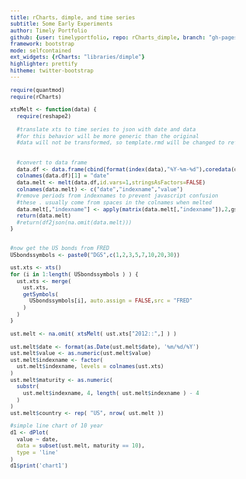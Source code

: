 ```yaml
---
title: rCharts, dimple, and time series
subtitle: Some Early Experiments
author: Timely Portfolio
github: {user: timelyportfolio, repo: rCharts_dimple, branch: "gh-pages"}
framework: bootstrap
mode: selfcontained
ext_widgets: {rCharts: "libraries/dimple"}
highlighter: prettify
hitheme: twitter-bootstrap
---
```




```r
require(quantmod)
require(rCharts)

xtsMelt <- function(data) {
  require(reshape2)
  
  #translate xts to time series to json with date and data
  #for this behavior will be more generic than the original
  #data will not be transformed, so template.rmd will be changed to reflect
  
  
  #convert to data frame
  data.df <- data.frame(cbind(format(index(data),"%Y-%m-%d"),coredata(data)))
  colnames(data.df)[1] = "date"
  data.melt <- melt(data.df,id.vars=1,stringsAsFactors=FALSE)
  colnames(data.melt) <- c("date","indexname","value")
  #remove periods from indexnames to prevent javascript confusion
  #these . usually come from spaces in the colnames when melted
  data.melt[,"indexname"] <- apply(matrix(data.melt[,"indexname"]),2,gsub,pattern="[.]",replacement="")
  return(data.melt)
  #return(df2json(na.omit(data.melt)))
}


#now get the US bonds from FRED
USbondssymbols <- paste0("DGS",c(1,2,3,5,7,10,20,30))

ust.xts <- xts()
for (i in 1:length( USbondssymbols ) ) {
  ust.xts <- merge( 
    ust.xts,
    getSymbols( 
      USbondssymbols[i], auto.assign = FALSE,src = "FRED"
    )
  )
}

ust.melt <- na.omit( xtsMelt( ust.xts["2012::",] ) )

ust.melt$date <- format(as.Date(ust.melt$date), '%m/%d/%Y')
ust.melt$value <- as.numeric(ust.melt$value)
ust.melt$indexname <- factor(
  ust.melt$indexname, levels = colnames(ust.xts)
)
ust.melt$maturity <- as.numeric(
  substr(
    ust.melt$indexname, 4, length( ust.melt$indexname ) - 4
  )
)
ust.melt$country <- rep( "US", nrow( ust.melt ))

#simple line chart of 10 year
d1 <- dPlot(
  value ~ date,
  data = subset(ust.melt, maturity == 10),
  type = 'line'
)
d1$print('chart1')
```


<div id='chart1' class='rChart dimple'></div>
<script type="text/javascript">
  var opts = {
 "dom": "chart1",
"width":    800,
"height":    400,
"x": "date",
"y": "value",
"type": "line",
"id": "chart1" 
},
    data = [
 {
 "date": "01/02/2012",
"indexname": "DGS10",
"value":   1.97,
"maturity":     10,
"country": "US" 
},
{
 "date": "01/03/2012",
"indexname": "DGS10",
"value":      2,
"maturity":     10,
"country": "US" 
},
{
 "date": "01/04/2012",
"indexname": "DGS10",
"value":   2.02,
"maturity":     10,
"country": "US" 
},
{
 "date": "01/05/2012",
"indexname": "DGS10",
"value":   1.98,
"maturity":     10,
"country": "US" 
},
{
 "date": "01/08/2012",
"indexname": "DGS10",
"value":   1.98,
"maturity":     10,
"country": "US" 
},
{
 "date": "01/09/2012",
"indexname": "DGS10",
"value":      2,
"maturity":     10,
"country": "US" 
},
{
 "date": "01/10/2012",
"indexname": "DGS10",
"value":   1.93,
"maturity":     10,
"country": "US" 
},
{
 "date": "01/11/2012",
"indexname": "DGS10",
"value":   1.94,
"maturity":     10,
"country": "US" 
},
{
 "date": "01/12/2012",
"indexname": "DGS10",
"value":   1.89,
"maturity":     10,
"country": "US" 
},
{
 "date": "01/16/2012",
"indexname": "DGS10",
"value":   1.87,
"maturity":     10,
"country": "US" 
},
{
 "date": "01/17/2012",
"indexname": "DGS10",
"value":   1.92,
"maturity":     10,
"country": "US" 
},
{
 "date": "01/18/2012",
"indexname": "DGS10",
"value":   2.01,
"maturity":     10,
"country": "US" 
},
{
 "date": "01/19/2012",
"indexname": "DGS10",
"value":   2.05,
"maturity":     10,
"country": "US" 
},
{
 "date": "01/22/2012",
"indexname": "DGS10",
"value":   2.09,
"maturity":     10,
"country": "US" 
},
{
 "date": "01/23/2012",
"indexname": "DGS10",
"value":   2.08,
"maturity":     10,
"country": "US" 
},
{
 "date": "01/24/2012",
"indexname": "DGS10",
"value":   2.01,
"maturity":     10,
"country": "US" 
},
{
 "date": "01/25/2012",
"indexname": "DGS10",
"value":   1.96,
"maturity":     10,
"country": "US" 
},
{
 "date": "01/26/2012",
"indexname": "DGS10",
"value":   1.93,
"maturity":     10,
"country": "US" 
},
{
 "date": "01/29/2012",
"indexname": "DGS10",
"value":   1.87,
"maturity":     10,
"country": "US" 
},
{
 "date": "01/30/2012",
"indexname": "DGS10",
"value":   1.83,
"maturity":     10,
"country": "US" 
},
{
 "date": "01/31/2012",
"indexname": "DGS10",
"value":   1.87,
"maturity":     10,
"country": "US" 
},
{
 "date": "02/01/2012",
"indexname": "DGS10",
"value":   1.86,
"maturity":     10,
"country": "US" 
},
{
 "date": "02/02/2012",
"indexname": "DGS10",
"value":   1.97,
"maturity":     10,
"country": "US" 
},
{
 "date": "02/05/2012",
"indexname": "DGS10",
"value":   1.93,
"maturity":     10,
"country": "US" 
},
{
 "date": "02/06/2012",
"indexname": "DGS10",
"value":      2,
"maturity":     10,
"country": "US" 
},
{
 "date": "02/07/2012",
"indexname": "DGS10",
"value":   2.01,
"maturity":     10,
"country": "US" 
},
{
 "date": "02/08/2012",
"indexname": "DGS10",
"value":   2.04,
"maturity":     10,
"country": "US" 
},
{
 "date": "02/09/2012",
"indexname": "DGS10",
"value":   1.96,
"maturity":     10,
"country": "US" 
},
{
 "date": "02/12/2012",
"indexname": "DGS10",
"value":   1.99,
"maturity":     10,
"country": "US" 
},
{
 "date": "02/13/2012",
"indexname": "DGS10",
"value":   1.92,
"maturity":     10,
"country": "US" 
},
{
 "date": "02/14/2012",
"indexname": "DGS10",
"value":   1.93,
"maturity":     10,
"country": "US" 
},
{
 "date": "02/15/2012",
"indexname": "DGS10",
"value":   1.99,
"maturity":     10,
"country": "US" 
},
{
 "date": "02/16/2012",
"indexname": "DGS10",
"value":   2.01,
"maturity":     10,
"country": "US" 
},
{
 "date": "02/20/2012",
"indexname": "DGS10",
"value":   2.05,
"maturity":     10,
"country": "US" 
},
{
 "date": "02/21/2012",
"indexname": "DGS10",
"value":   2.01,
"maturity":     10,
"country": "US" 
},
{
 "date": "02/22/2012",
"indexname": "DGS10",
"value":   1.99,
"maturity":     10,
"country": "US" 
},
{
 "date": "02/23/2012",
"indexname": "DGS10",
"value":   1.98,
"maturity":     10,
"country": "US" 
},
{
 "date": "02/26/2012",
"indexname": "DGS10",
"value":   1.92,
"maturity":     10,
"country": "US" 
},
{
 "date": "02/27/2012",
"indexname": "DGS10",
"value":   1.94,
"maturity":     10,
"country": "US" 
},
{
 "date": "02/28/2012",
"indexname": "DGS10",
"value":   1.98,
"maturity":     10,
"country": "US" 
},
{
 "date": "02/29/2012",
"indexname": "DGS10",
"value":   2.03,
"maturity":     10,
"country": "US" 
},
{
 "date": "03/01/2012",
"indexname": "DGS10",
"value":   1.99,
"maturity":     10,
"country": "US" 
},
{
 "date": "03/04/2012",
"indexname": "DGS10",
"value":      2,
"maturity":     10,
"country": "US" 
},
{
 "date": "03/05/2012",
"indexname": "DGS10",
"value":   1.96,
"maturity":     10,
"country": "US" 
},
{
 "date": "03/06/2012",
"indexname": "DGS10",
"value":   1.98,
"maturity":     10,
"country": "US" 
},
{
 "date": "03/07/2012",
"indexname": "DGS10",
"value":   2.03,
"maturity":     10,
"country": "US" 
},
{
 "date": "03/08/2012",
"indexname": "DGS10",
"value":   2.04,
"maturity":     10,
"country": "US" 
},
{
 "date": "03/11/2012",
"indexname": "DGS10",
"value":   2.04,
"maturity":     10,
"country": "US" 
},
{
 "date": "03/12/2012",
"indexname": "DGS10",
"value":   2.14,
"maturity":     10,
"country": "US" 
},
{
 "date": "03/13/2012",
"indexname": "DGS10",
"value":   2.29,
"maturity":     10,
"country": "US" 
},
{
 "date": "03/14/2012",
"indexname": "DGS10",
"value":   2.29,
"maturity":     10,
"country": "US" 
},
{
 "date": "03/15/2012",
"indexname": "DGS10",
"value":   2.31,
"maturity":     10,
"country": "US" 
},
{
 "date": "03/18/2012",
"indexname": "DGS10",
"value":   2.39,
"maturity":     10,
"country": "US" 
},
{
 "date": "03/19/2012",
"indexname": "DGS10",
"value":   2.38,
"maturity":     10,
"country": "US" 
},
{
 "date": "03/20/2012",
"indexname": "DGS10",
"value":   2.31,
"maturity":     10,
"country": "US" 
},
{
 "date": "03/21/2012",
"indexname": "DGS10",
"value":   2.29,
"maturity":     10,
"country": "US" 
},
{
 "date": "03/22/2012",
"indexname": "DGS10",
"value":   2.25,
"maturity":     10,
"country": "US" 
},
{
 "date": "03/25/2012",
"indexname": "DGS10",
"value":   2.26,
"maturity":     10,
"country": "US" 
},
{
 "date": "03/26/2012",
"indexname": "DGS10",
"value":    2.2,
"maturity":     10,
"country": "US" 
},
{
 "date": "03/27/2012",
"indexname": "DGS10",
"value":   2.21,
"maturity":     10,
"country": "US" 
},
{
 "date": "03/28/2012",
"indexname": "DGS10",
"value":   2.18,
"maturity":     10,
"country": "US" 
},
{
 "date": "03/29/2012",
"indexname": "DGS10",
"value":   2.23,
"maturity":     10,
"country": "US" 
},
{
 "date": "04/01/2012",
"indexname": "DGS10",
"value":   2.22,
"maturity":     10,
"country": "US" 
},
{
 "date": "04/02/2012",
"indexname": "DGS10",
"value":    2.3,
"maturity":     10,
"country": "US" 
},
{
 "date": "04/03/2012",
"indexname": "DGS10",
"value":   2.25,
"maturity":     10,
"country": "US" 
},
{
 "date": "04/04/2012",
"indexname": "DGS10",
"value":   2.19,
"maturity":     10,
"country": "US" 
},
{
 "date": "04/05/2012",
"indexname": "DGS10",
"value":   2.07,
"maturity":     10,
"country": "US" 
},
{
 "date": "04/08/2012",
"indexname": "DGS10",
"value":   2.06,
"maturity":     10,
"country": "US" 
},
{
 "date": "04/09/2012",
"indexname": "DGS10",
"value":   2.01,
"maturity":     10,
"country": "US" 
},
{
 "date": "04/10/2012",
"indexname": "DGS10",
"value":   2.05,
"maturity":     10,
"country": "US" 
},
{
 "date": "04/11/2012",
"indexname": "DGS10",
"value":   2.08,
"maturity":     10,
"country": "US" 
},
{
 "date": "04/12/2012",
"indexname": "DGS10",
"value":   2.02,
"maturity":     10,
"country": "US" 
},
{
 "date": "04/15/2012",
"indexname": "DGS10",
"value":      2,
"maturity":     10,
"country": "US" 
},
{
 "date": "04/16/2012",
"indexname": "DGS10",
"value":   2.03,
"maturity":     10,
"country": "US" 
},
{
 "date": "04/17/2012",
"indexname": "DGS10",
"value":      2,
"maturity":     10,
"country": "US" 
},
{
 "date": "04/18/2012",
"indexname": "DGS10",
"value":   1.98,
"maturity":     10,
"country": "US" 
},
{
 "date": "04/19/2012",
"indexname": "DGS10",
"value":   1.99,
"maturity":     10,
"country": "US" 
},
{
 "date": "04/22/2012",
"indexname": "DGS10",
"value":   1.96,
"maturity":     10,
"country": "US" 
},
{
 "date": "04/23/2012",
"indexname": "DGS10",
"value":      2,
"maturity":     10,
"country": "US" 
},
{
 "date": "04/24/2012",
"indexname": "DGS10",
"value":   2.01,
"maturity":     10,
"country": "US" 
},
{
 "date": "04/25/2012",
"indexname": "DGS10",
"value":   1.98,
"maturity":     10,
"country": "US" 
},
{
 "date": "04/26/2012",
"indexname": "DGS10",
"value":   1.96,
"maturity":     10,
"country": "US" 
},
{
 "date": "04/29/2012",
"indexname": "DGS10",
"value":   1.95,
"maturity":     10,
"country": "US" 
},
{
 "date": "04/30/2012",
"indexname": "DGS10",
"value":   1.98,
"maturity":     10,
"country": "US" 
},
{
 "date": "05/01/2012",
"indexname": "DGS10",
"value":   1.96,
"maturity":     10,
"country": "US" 
},
{
 "date": "05/02/2012",
"indexname": "DGS10",
"value":   1.96,
"maturity":     10,
"country": "US" 
},
{
 "date": "05/03/2012",
"indexname": "DGS10",
"value":   1.91,
"maturity":     10,
"country": "US" 
},
{
 "date": "05/06/2012",
"indexname": "DGS10",
"value":   1.92,
"maturity":     10,
"country": "US" 
},
{
 "date": "05/07/2012",
"indexname": "DGS10",
"value":   1.88,
"maturity":     10,
"country": "US" 
},
{
 "date": "05/08/2012",
"indexname": "DGS10",
"value":   1.87,
"maturity":     10,
"country": "US" 
},
{
 "date": "05/09/2012",
"indexname": "DGS10",
"value":   1.89,
"maturity":     10,
"country": "US" 
},
{
 "date": "05/10/2012",
"indexname": "DGS10",
"value":   1.84,
"maturity":     10,
"country": "US" 
},
{
 "date": "05/13/2012",
"indexname": "DGS10",
"value":   1.78,
"maturity":     10,
"country": "US" 
},
{
 "date": "05/14/2012",
"indexname": "DGS10",
"value":   1.76,
"maturity":     10,
"country": "US" 
},
{
 "date": "05/15/2012",
"indexname": "DGS10",
"value":   1.76,
"maturity":     10,
"country": "US" 
},
{
 "date": "05/16/2012",
"indexname": "DGS10",
"value":    1.7,
"maturity":     10,
"country": "US" 
},
{
 "date": "05/17/2012",
"indexname": "DGS10",
"value":   1.71,
"maturity":     10,
"country": "US" 
},
{
 "date": "05/20/2012",
"indexname": "DGS10",
"value":   1.75,
"maturity":     10,
"country": "US" 
},
{
 "date": "05/21/2012",
"indexname": "DGS10",
"value":   1.79,
"maturity":     10,
"country": "US" 
},
{
 "date": "05/22/2012",
"indexname": "DGS10",
"value":   1.73,
"maturity":     10,
"country": "US" 
},
{
 "date": "05/23/2012",
"indexname": "DGS10",
"value":   1.77,
"maturity":     10,
"country": "US" 
},
{
 "date": "05/24/2012",
"indexname": "DGS10",
"value":   1.75,
"maturity":     10,
"country": "US" 
},
{
 "date": "05/28/2012",
"indexname": "DGS10",
"value":   1.74,
"maturity":     10,
"country": "US" 
},
{
 "date": "05/29/2012",
"indexname": "DGS10",
"value":   1.63,
"maturity":     10,
"country": "US" 
},
{
 "date": "05/30/2012",
"indexname": "DGS10",
"value":   1.59,
"maturity":     10,
"country": "US" 
},
{
 "date": "05/31/2012",
"indexname": "DGS10",
"value":   1.47,
"maturity":     10,
"country": "US" 
},
{
 "date": "06/03/2012",
"indexname": "DGS10",
"value":   1.53,
"maturity":     10,
"country": "US" 
},
{
 "date": "06/04/2012",
"indexname": "DGS10",
"value":   1.57,
"maturity":     10,
"country": "US" 
},
{
 "date": "06/05/2012",
"indexname": "DGS10",
"value":   1.66,
"maturity":     10,
"country": "US" 
},
{
 "date": "06/06/2012",
"indexname": "DGS10",
"value":   1.66,
"maturity":     10,
"country": "US" 
},
{
 "date": "06/07/2012",
"indexname": "DGS10",
"value":   1.65,
"maturity":     10,
"country": "US" 
},
{
 "date": "06/10/2012",
"indexname": "DGS10",
"value":    1.6,
"maturity":     10,
"country": "US" 
},
{
 "date": "06/11/2012",
"indexname": "DGS10",
"value":   1.67,
"maturity":     10,
"country": "US" 
},
{
 "date": "06/12/2012",
"indexname": "DGS10",
"value":   1.61,
"maturity":     10,
"country": "US" 
},
{
 "date": "06/13/2012",
"indexname": "DGS10",
"value":   1.64,
"maturity":     10,
"country": "US" 
},
{
 "date": "06/14/2012",
"indexname": "DGS10",
"value":    1.6,
"maturity":     10,
"country": "US" 
},
{
 "date": "06/17/2012",
"indexname": "DGS10",
"value":   1.59,
"maturity":     10,
"country": "US" 
},
{
 "date": "06/18/2012",
"indexname": "DGS10",
"value":   1.64,
"maturity":     10,
"country": "US" 
},
{
 "date": "06/19/2012",
"indexname": "DGS10",
"value":   1.65,
"maturity":     10,
"country": "US" 
},
{
 "date": "06/20/2012",
"indexname": "DGS10",
"value":   1.63,
"maturity":     10,
"country": "US" 
},
{
 "date": "06/21/2012",
"indexname": "DGS10",
"value":   1.69,
"maturity":     10,
"country": "US" 
},
{
 "date": "06/24/2012",
"indexname": "DGS10",
"value":   1.63,
"maturity":     10,
"country": "US" 
},
{
 "date": "06/25/2012",
"indexname": "DGS10",
"value":   1.66,
"maturity":     10,
"country": "US" 
},
{
 "date": "06/26/2012",
"indexname": "DGS10",
"value":   1.65,
"maturity":     10,
"country": "US" 
},
{
 "date": "06/27/2012",
"indexname": "DGS10",
"value":    1.6,
"maturity":     10,
"country": "US" 
},
{
 "date": "06/28/2012",
"indexname": "DGS10",
"value":   1.67,
"maturity":     10,
"country": "US" 
},
{
 "date": "07/01/2012",
"indexname": "DGS10",
"value":   1.61,
"maturity":     10,
"country": "US" 
},
{
 "date": "07/02/2012",
"indexname": "DGS10",
"value":   1.65,
"maturity":     10,
"country": "US" 
},
{
 "date": "07/04/2012",
"indexname": "DGS10",
"value":   1.62,
"maturity":     10,
"country": "US" 
},
{
 "date": "07/05/2012",
"indexname": "DGS10",
"value":   1.57,
"maturity":     10,
"country": "US" 
},
{
 "date": "07/08/2012",
"indexname": "DGS10",
"value":   1.53,
"maturity":     10,
"country": "US" 
},
{
 "date": "07/09/2012",
"indexname": "DGS10",
"value":   1.53,
"maturity":     10,
"country": "US" 
},
{
 "date": "07/10/2012",
"indexname": "DGS10",
"value":   1.54,
"maturity":     10,
"country": "US" 
},
{
 "date": "07/11/2012",
"indexname": "DGS10",
"value":    1.5,
"maturity":     10,
"country": "US" 
},
{
 "date": "07/12/2012",
"indexname": "DGS10",
"value":   1.52,
"maturity":     10,
"country": "US" 
},
{
 "date": "07/15/2012",
"indexname": "DGS10",
"value":    1.5,
"maturity":     10,
"country": "US" 
},
{
 "date": "07/16/2012",
"indexname": "DGS10",
"value":   1.53,
"maturity":     10,
"country": "US" 
},
{
 "date": "07/17/2012",
"indexname": "DGS10",
"value":   1.52,
"maturity":     10,
"country": "US" 
},
{
 "date": "07/18/2012",
"indexname": "DGS10",
"value":   1.54,
"maturity":     10,
"country": "US" 
},
{
 "date": "07/19/2012",
"indexname": "DGS10",
"value":   1.49,
"maturity":     10,
"country": "US" 
},
{
 "date": "07/22/2012",
"indexname": "DGS10",
"value":   1.47,
"maturity":     10,
"country": "US" 
},
{
 "date": "07/23/2012",
"indexname": "DGS10",
"value":   1.44,
"maturity":     10,
"country": "US" 
},
{
 "date": "07/24/2012",
"indexname": "DGS10",
"value":   1.43,
"maturity":     10,
"country": "US" 
},
{
 "date": "07/25/2012",
"indexname": "DGS10",
"value":   1.45,
"maturity":     10,
"country": "US" 
},
{
 "date": "07/26/2012",
"indexname": "DGS10",
"value":   1.58,
"maturity":     10,
"country": "US" 
},
{
 "date": "07/29/2012",
"indexname": "DGS10",
"value":   1.53,
"maturity":     10,
"country": "US" 
},
{
 "date": "07/30/2012",
"indexname": "DGS10",
"value":   1.51,
"maturity":     10,
"country": "US" 
},
{
 "date": "07/31/2012",
"indexname": "DGS10",
"value":   1.56,
"maturity":     10,
"country": "US" 
},
{
 "date": "08/01/2012",
"indexname": "DGS10",
"value":   1.51,
"maturity":     10,
"country": "US" 
},
{
 "date": "08/02/2012",
"indexname": "DGS10",
"value":    1.6,
"maturity":     10,
"country": "US" 
},
{
 "date": "08/05/2012",
"indexname": "DGS10",
"value":   1.59,
"maturity":     10,
"country": "US" 
},
{
 "date": "08/06/2012",
"indexname": "DGS10",
"value":   1.66,
"maturity":     10,
"country": "US" 
},
{
 "date": "08/07/2012",
"indexname": "DGS10",
"value":   1.68,
"maturity":     10,
"country": "US" 
},
{
 "date": "08/08/2012",
"indexname": "DGS10",
"value":   1.69,
"maturity":     10,
"country": "US" 
},
{
 "date": "08/09/2012",
"indexname": "DGS10",
"value":   1.65,
"maturity":     10,
"country": "US" 
},
{
 "date": "08/12/2012",
"indexname": "DGS10",
"value":   1.65,
"maturity":     10,
"country": "US" 
},
{
 "date": "08/13/2012",
"indexname": "DGS10",
"value":   1.73,
"maturity":     10,
"country": "US" 
},
{
 "date": "08/14/2012",
"indexname": "DGS10",
"value":    1.8,
"maturity":     10,
"country": "US" 
},
{
 "date": "08/15/2012",
"indexname": "DGS10",
"value":   1.83,
"maturity":     10,
"country": "US" 
},
{
 "date": "08/16/2012",
"indexname": "DGS10",
"value":   1.81,
"maturity":     10,
"country": "US" 
},
{
 "date": "08/19/2012",
"indexname": "DGS10",
"value":   1.82,
"maturity":     10,
"country": "US" 
},
{
 "date": "08/20/2012",
"indexname": "DGS10",
"value":    1.8,
"maturity":     10,
"country": "US" 
},
{
 "date": "08/21/2012",
"indexname": "DGS10",
"value":   1.71,
"maturity":     10,
"country": "US" 
},
{
 "date": "08/22/2012",
"indexname": "DGS10",
"value":   1.68,
"maturity":     10,
"country": "US" 
},
{
 "date": "08/23/2012",
"indexname": "DGS10",
"value":   1.68,
"maturity":     10,
"country": "US" 
},
{
 "date": "08/26/2012",
"indexname": "DGS10",
"value":   1.65,
"maturity":     10,
"country": "US" 
},
{
 "date": "08/27/2012",
"indexname": "DGS10",
"value":   1.64,
"maturity":     10,
"country": "US" 
},
{
 "date": "08/28/2012",
"indexname": "DGS10",
"value":   1.66,
"maturity":     10,
"country": "US" 
},
{
 "date": "08/29/2012",
"indexname": "DGS10",
"value":   1.63,
"maturity":     10,
"country": "US" 
},
{
 "date": "08/30/2012",
"indexname": "DGS10",
"value":   1.57,
"maturity":     10,
"country": "US" 
},
{
 "date": "09/03/2012",
"indexname": "DGS10",
"value":   1.59,
"maturity":     10,
"country": "US" 
},
{
 "date": "09/04/2012",
"indexname": "DGS10",
"value":    1.6,
"maturity":     10,
"country": "US" 
},
{
 "date": "09/05/2012",
"indexname": "DGS10",
"value":   1.68,
"maturity":     10,
"country": "US" 
},
{
 "date": "09/06/2012",
"indexname": "DGS10",
"value":   1.67,
"maturity":     10,
"country": "US" 
},
{
 "date": "09/09/2012",
"indexname": "DGS10",
"value":   1.68,
"maturity":     10,
"country": "US" 
},
{
 "date": "09/10/2012",
"indexname": "DGS10",
"value":    1.7,
"maturity":     10,
"country": "US" 
},
{
 "date": "09/11/2012",
"indexname": "DGS10",
"value":   1.77,
"maturity":     10,
"country": "US" 
},
{
 "date": "09/12/2012",
"indexname": "DGS10",
"value":   1.75,
"maturity":     10,
"country": "US" 
},
{
 "date": "09/13/2012",
"indexname": "DGS10",
"value":   1.88,
"maturity":     10,
"country": "US" 
},
{
 "date": "09/16/2012",
"indexname": "DGS10",
"value":   1.85,
"maturity":     10,
"country": "US" 
},
{
 "date": "09/17/2012",
"indexname": "DGS10",
"value":   1.82,
"maturity":     10,
"country": "US" 
},
{
 "date": "09/18/2012",
"indexname": "DGS10",
"value":   1.79,
"maturity":     10,
"country": "US" 
},
{
 "date": "09/19/2012",
"indexname": "DGS10",
"value":    1.8,
"maturity":     10,
"country": "US" 
},
{
 "date": "09/20/2012",
"indexname": "DGS10",
"value":   1.77,
"maturity":     10,
"country": "US" 
},
{
 "date": "09/23/2012",
"indexname": "DGS10",
"value":   1.74,
"maturity":     10,
"country": "US" 
},
{
 "date": "09/24/2012",
"indexname": "DGS10",
"value":    1.7,
"maturity":     10,
"country": "US" 
},
{
 "date": "09/25/2012",
"indexname": "DGS10",
"value":   1.64,
"maturity":     10,
"country": "US" 
},
{
 "date": "09/26/2012",
"indexname": "DGS10",
"value":   1.66,
"maturity":     10,
"country": "US" 
},
{
 "date": "09/27/2012",
"indexname": "DGS10",
"value":   1.65,
"maturity":     10,
"country": "US" 
},
{
 "date": "09/30/2012",
"indexname": "DGS10",
"value":   1.64,
"maturity":     10,
"country": "US" 
},
{
 "date": "10/01/2012",
"indexname": "DGS10",
"value":   1.64,
"maturity":     10,
"country": "US" 
},
{
 "date": "10/02/2012",
"indexname": "DGS10",
"value":   1.64,
"maturity":     10,
"country": "US" 
},
{
 "date": "10/03/2012",
"indexname": "DGS10",
"value":    1.7,
"maturity":     10,
"country": "US" 
},
{
 "date": "10/04/2012",
"indexname": "DGS10",
"value":   1.75,
"maturity":     10,
"country": "US" 
},
{
 "date": "10/08/2012",
"indexname": "DGS10",
"value":   1.74,
"maturity":     10,
"country": "US" 
},
{
 "date": "10/09/2012",
"indexname": "DGS10",
"value":   1.72,
"maturity":     10,
"country": "US" 
},
{
 "date": "10/10/2012",
"indexname": "DGS10",
"value":    1.7,
"maturity":     10,
"country": "US" 
},
{
 "date": "10/11/2012",
"indexname": "DGS10",
"value":   1.69,
"maturity":     10,
"country": "US" 
},
{
 "date": "10/14/2012",
"indexname": "DGS10",
"value":    1.7,
"maturity":     10,
"country": "US" 
},
{
 "date": "10/15/2012",
"indexname": "DGS10",
"value":   1.75,
"maturity":     10,
"country": "US" 
},
{
 "date": "10/16/2012",
"indexname": "DGS10",
"value":   1.83,
"maturity":     10,
"country": "US" 
},
{
 "date": "10/17/2012",
"indexname": "DGS10",
"value":   1.86,
"maturity":     10,
"country": "US" 
},
{
 "date": "10/18/2012",
"indexname": "DGS10",
"value":   1.79,
"maturity":     10,
"country": "US" 
},
{
 "date": "10/21/2012",
"indexname": "DGS10",
"value":   1.83,
"maturity":     10,
"country": "US" 
},
{
 "date": "10/22/2012",
"indexname": "DGS10",
"value":   1.79,
"maturity":     10,
"country": "US" 
},
{
 "date": "10/23/2012",
"indexname": "DGS10",
"value":    1.8,
"maturity":     10,
"country": "US" 
},
{
 "date": "10/24/2012",
"indexname": "DGS10",
"value":   1.86,
"maturity":     10,
"country": "US" 
},
{
 "date": "10/25/2012",
"indexname": "DGS10",
"value":   1.78,
"maturity":     10,
"country": "US" 
},
{
 "date": "10/28/2012",
"indexname": "DGS10",
"value":   1.74,
"maturity":     10,
"country": "US" 
},
{
 "date": "10/30/2012",
"indexname": "DGS10",
"value":   1.72,
"maturity":     10,
"country": "US" 
},
{
 "date": "10/31/2012",
"indexname": "DGS10",
"value":   1.75,
"maturity":     10,
"country": "US" 
},
{
 "date": "11/01/2012",
"indexname": "DGS10",
"value":   1.75,
"maturity":     10,
"country": "US" 
},
{
 "date": "11/04/2012",
"indexname": "DGS10",
"value":   1.72,
"maturity":     10,
"country": "US" 
},
{
 "date": "11/05/2012",
"indexname": "DGS10",
"value":   1.78,
"maturity":     10,
"country": "US" 
},
{
 "date": "11/06/2012",
"indexname": "DGS10",
"value":   1.68,
"maturity":     10,
"country": "US" 
},
{
 "date": "11/07/2012",
"indexname": "DGS10",
"value":   1.62,
"maturity":     10,
"country": "US" 
},
{
 "date": "11/08/2012",
"indexname": "DGS10",
"value":   1.61,
"maturity":     10,
"country": "US" 
},
{
 "date": "11/12/2012",
"indexname": "DGS10",
"value":   1.59,
"maturity":     10,
"country": "US" 
},
{
 "date": "11/13/2012",
"indexname": "DGS10",
"value":   1.59,
"maturity":     10,
"country": "US" 
},
{
 "date": "11/14/2012",
"indexname": "DGS10",
"value":   1.58,
"maturity":     10,
"country": "US" 
},
{
 "date": "11/15/2012",
"indexname": "DGS10",
"value":   1.58,
"maturity":     10,
"country": "US" 
},
{
 "date": "11/18/2012",
"indexname": "DGS10",
"value":   1.61,
"maturity":     10,
"country": "US" 
},
{
 "date": "11/19/2012",
"indexname": "DGS10",
"value":   1.66,
"maturity":     10,
"country": "US" 
},
{
 "date": "11/20/2012",
"indexname": "DGS10",
"value":   1.69,
"maturity":     10,
"country": "US" 
},
{
 "date": "11/22/2012",
"indexname": "DGS10",
"value":    1.7,
"maturity":     10,
"country": "US" 
},
{
 "date": "11/25/2012",
"indexname": "DGS10",
"value":   1.66,
"maturity":     10,
"country": "US" 
},
{
 "date": "11/26/2012",
"indexname": "DGS10",
"value":   1.64,
"maturity":     10,
"country": "US" 
},
{
 "date": "11/27/2012",
"indexname": "DGS10",
"value":   1.63,
"maturity":     10,
"country": "US" 
},
{
 "date": "11/28/2012",
"indexname": "DGS10",
"value":   1.62,
"maturity":     10,
"country": "US" 
},
{
 "date": "11/29/2012",
"indexname": "DGS10",
"value":   1.62,
"maturity":     10,
"country": "US" 
},
{
 "date": "12/02/2012",
"indexname": "DGS10",
"value":   1.63,
"maturity":     10,
"country": "US" 
},
{
 "date": "12/03/2012",
"indexname": "DGS10",
"value":   1.62,
"maturity":     10,
"country": "US" 
},
{
 "date": "12/04/2012",
"indexname": "DGS10",
"value":    1.6,
"maturity":     10,
"country": "US" 
},
{
 "date": "12/05/2012",
"indexname": "DGS10",
"value":   1.59,
"maturity":     10,
"country": "US" 
},
{
 "date": "12/06/2012",
"indexname": "DGS10",
"value":   1.64,
"maturity":     10,
"country": "US" 
},
{
 "date": "12/09/2012",
"indexname": "DGS10",
"value":   1.63,
"maturity":     10,
"country": "US" 
},
{
 "date": "12/10/2012",
"indexname": "DGS10",
"value":   1.66,
"maturity":     10,
"country": "US" 
},
{
 "date": "12/11/2012",
"indexname": "DGS10",
"value":   1.72,
"maturity":     10,
"country": "US" 
},
{
 "date": "12/12/2012",
"indexname": "DGS10",
"value":   1.74,
"maturity":     10,
"country": "US" 
},
{
 "date": "12/13/2012",
"indexname": "DGS10",
"value":   1.72,
"maturity":     10,
"country": "US" 
},
{
 "date": "12/16/2012",
"indexname": "DGS10",
"value":   1.78,
"maturity":     10,
"country": "US" 
},
{
 "date": "12/17/2012",
"indexname": "DGS10",
"value":   1.84,
"maturity":     10,
"country": "US" 
},
{
 "date": "12/18/2012",
"indexname": "DGS10",
"value":   1.82,
"maturity":     10,
"country": "US" 
},
{
 "date": "12/19/2012",
"indexname": "DGS10",
"value":   1.81,
"maturity":     10,
"country": "US" 
},
{
 "date": "12/20/2012",
"indexname": "DGS10",
"value":   1.77,
"maturity":     10,
"country": "US" 
},
{
 "date": "12/23/2012",
"indexname": "DGS10",
"value":   1.79,
"maturity":     10,
"country": "US" 
},
{
 "date": "12/25/2012",
"indexname": "DGS10",
"value":   1.77,
"maturity":     10,
"country": "US" 
},
{
 "date": "12/26/2012",
"indexname": "DGS10",
"value":   1.74,
"maturity":     10,
"country": "US" 
},
{
 "date": "12/27/2012",
"indexname": "DGS10",
"value":   1.73,
"maturity":     10,
"country": "US" 
},
{
 "date": "12/30/2012",
"indexname": "DGS10",
"value":   1.78,
"maturity":     10,
"country": "US" 
},
{
 "date": "01/01/2013",
"indexname": "DGS10",
"value":   1.86,
"maturity":     10,
"country": "US" 
},
{
 "date": "01/02/2013",
"indexname": "DGS10",
"value":   1.92,
"maturity":     10,
"country": "US" 
},
{
 "date": "01/03/2013",
"indexname": "DGS10",
"value":   1.93,
"maturity":     10,
"country": "US" 
},
{
 "date": "01/06/2013",
"indexname": "DGS10",
"value":   1.92,
"maturity":     10,
"country": "US" 
},
{
 "date": "01/07/2013",
"indexname": "DGS10",
"value":   1.89,
"maturity":     10,
"country": "US" 
},
{
 "date": "01/08/2013",
"indexname": "DGS10",
"value":   1.88,
"maturity":     10,
"country": "US" 
},
{
 "date": "01/09/2013",
"indexname": "DGS10",
"value":   1.91,
"maturity":     10,
"country": "US" 
},
{
 "date": "01/10/2013",
"indexname": "DGS10",
"value":   1.89,
"maturity":     10,
"country": "US" 
},
{
 "date": "01/13/2013",
"indexname": "DGS10",
"value":   1.89,
"maturity":     10,
"country": "US" 
},
{
 "date": "01/14/2013",
"indexname": "DGS10",
"value":   1.86,
"maturity":     10,
"country": "US" 
},
{
 "date": "01/15/2013",
"indexname": "DGS10",
"value":   1.84,
"maturity":     10,
"country": "US" 
},
{
 "date": "01/16/2013",
"indexname": "DGS10",
"value":   1.89,
"maturity":     10,
"country": "US" 
},
{
 "date": "01/17/2013",
"indexname": "DGS10",
"value":   1.87,
"maturity":     10,
"country": "US" 
},
{
 "date": "01/21/2013",
"indexname": "DGS10",
"value":   1.86,
"maturity":     10,
"country": "US" 
},
{
 "date": "01/22/2013",
"indexname": "DGS10",
"value":   1.86,
"maturity":     10,
"country": "US" 
},
{
 "date": "01/23/2013",
"indexname": "DGS10",
"value":   1.88,
"maturity":     10,
"country": "US" 
},
{
 "date": "01/24/2013",
"indexname": "DGS10",
"value":   1.98,
"maturity":     10,
"country": "US" 
},
{
 "date": "01/27/2013",
"indexname": "DGS10",
"value":      2,
"maturity":     10,
"country": "US" 
},
{
 "date": "01/28/2013",
"indexname": "DGS10",
"value":   2.03,
"maturity":     10,
"country": "US" 
},
{
 "date": "01/29/2013",
"indexname": "DGS10",
"value":   2.03,
"maturity":     10,
"country": "US" 
},
{
 "date": "01/30/2013",
"indexname": "DGS10",
"value":   2.02,
"maturity":     10,
"country": "US" 
},
{
 "date": "01/31/2013",
"indexname": "DGS10",
"value":   2.04,
"maturity":     10,
"country": "US" 
},
{
 "date": "02/03/2013",
"indexname": "DGS10",
"value":      2,
"maturity":     10,
"country": "US" 
},
{
 "date": "02/04/2013",
"indexname": "DGS10",
"value":   2.04,
"maturity":     10,
"country": "US" 
},
{
 "date": "02/05/2013",
"indexname": "DGS10",
"value":      2,
"maturity":     10,
"country": "US" 
},
{
 "date": "02/06/2013",
"indexname": "DGS10",
"value":   1.99,
"maturity":     10,
"country": "US" 
},
{
 "date": "02/07/2013",
"indexname": "DGS10",
"value":   1.99,
"maturity":     10,
"country": "US" 
},
{
 "date": "02/10/2013",
"indexname": "DGS10",
"value":   1.99,
"maturity":     10,
"country": "US" 
},
{
 "date": "02/11/2013",
"indexname": "DGS10",
"value":   2.02,
"maturity":     10,
"country": "US" 
},
{
 "date": "02/12/2013",
"indexname": "DGS10",
"value":   2.05,
"maturity":     10,
"country": "US" 
},
{
 "date": "02/13/2013",
"indexname": "DGS10",
"value":      2,
"maturity":     10,
"country": "US" 
},
{
 "date": "02/14/2013",
"indexname": "DGS10",
"value":   2.01,
"maturity":     10,
"country": "US" 
},
{
 "date": "02/18/2013",
"indexname": "DGS10",
"value":   2.03,
"maturity":     10,
"country": "US" 
},
{
 "date": "02/19/2013",
"indexname": "DGS10",
"value":   2.02,
"maturity":     10,
"country": "US" 
},
{
 "date": "02/20/2013",
"indexname": "DGS10",
"value":   1.99,
"maturity":     10,
"country": "US" 
},
{
 "date": "02/21/2013",
"indexname": "DGS10",
"value":   1.97,
"maturity":     10,
"country": "US" 
},
{
 "date": "02/24/2013",
"indexname": "DGS10",
"value":   1.88,
"maturity":     10,
"country": "US" 
},
{
 "date": "02/25/2013",
"indexname": "DGS10",
"value":   1.88,
"maturity":     10,
"country": "US" 
},
{
 "date": "02/26/2013",
"indexname": "DGS10",
"value":   1.91,
"maturity":     10,
"country": "US" 
},
{
 "date": "02/27/2013",
"indexname": "DGS10",
"value":   1.89,
"maturity":     10,
"country": "US" 
},
{
 "date": "02/28/2013",
"indexname": "DGS10",
"value":   1.86,
"maturity":     10,
"country": "US" 
},
{
 "date": "03/03/2013",
"indexname": "DGS10",
"value":   1.88,
"maturity":     10,
"country": "US" 
},
{
 "date": "03/04/2013",
"indexname": "DGS10",
"value":    1.9,
"maturity":     10,
"country": "US" 
},
{
 "date": "03/05/2013",
"indexname": "DGS10",
"value":   1.95,
"maturity":     10,
"country": "US" 
},
{
 "date": "03/06/2013",
"indexname": "DGS10",
"value":      2,
"maturity":     10,
"country": "US" 
},
{
 "date": "03/07/2013",
"indexname": "DGS10",
"value":   2.06,
"maturity":     10,
"country": "US" 
},
{
 "date": "03/10/2013",
"indexname": "DGS10",
"value":   2.07,
"maturity":     10,
"country": "US" 
},
{
 "date": "03/11/2013",
"indexname": "DGS10",
"value":   2.03,
"maturity":     10,
"country": "US" 
},
{
 "date": "03/12/2013",
"indexname": "DGS10",
"value":   2.04,
"maturity":     10,
"country": "US" 
},
{
 "date": "03/13/2013",
"indexname": "DGS10",
"value":   2.04,
"maturity":     10,
"country": "US" 
},
{
 "date": "03/14/2013",
"indexname": "DGS10",
"value":   2.01,
"maturity":     10,
"country": "US" 
},
{
 "date": "03/17/2013",
"indexname": "DGS10",
"value":   1.96,
"maturity":     10,
"country": "US" 
},
{
 "date": "03/18/2013",
"indexname": "DGS10",
"value":   1.92,
"maturity":     10,
"country": "US" 
},
{
 "date": "03/19/2013",
"indexname": "DGS10",
"value":   1.96,
"maturity":     10,
"country": "US" 
},
{
 "date": "03/20/2013",
"indexname": "DGS10",
"value":   1.95,
"maturity":     10,
"country": "US" 
},
{
 "date": "03/21/2013",
"indexname": "DGS10",
"value":   1.93,
"maturity":     10,
"country": "US" 
},
{
 "date": "03/24/2013",
"indexname": "DGS10",
"value":   1.93,
"maturity":     10,
"country": "US" 
},
{
 "date": "03/25/2013",
"indexname": "DGS10",
"value":   1.92,
"maturity":     10,
"country": "US" 
},
{
 "date": "03/26/2013",
"indexname": "DGS10",
"value":   1.87,
"maturity":     10,
"country": "US" 
},
{
 "date": "03/27/2013",
"indexname": "DGS10",
"value":   1.87,
"maturity":     10,
"country": "US" 
},
{
 "date": "03/31/2013",
"indexname": "DGS10",
"value":   1.86,
"maturity":     10,
"country": "US" 
},
{
 "date": "04/01/2013",
"indexname": "DGS10",
"value":   1.88,
"maturity":     10,
"country": "US" 
},
{
 "date": "04/02/2013",
"indexname": "DGS10",
"value":   1.83,
"maturity":     10,
"country": "US" 
},
{
 "date": "04/03/2013",
"indexname": "DGS10",
"value":   1.78,
"maturity":     10,
"country": "US" 
},
{
 "date": "04/04/2013",
"indexname": "DGS10",
"value":   1.72,
"maturity":     10,
"country": "US" 
},
{
 "date": "04/07/2013",
"indexname": "DGS10",
"value":   1.76,
"maturity":     10,
"country": "US" 
},
{
 "date": "04/08/2013",
"indexname": "DGS10",
"value":   1.78,
"maturity":     10,
"country": "US" 
},
{
 "date": "04/09/2013",
"indexname": "DGS10",
"value":   1.84,
"maturity":     10,
"country": "US" 
},
{
 "date": "04/10/2013",
"indexname": "DGS10",
"value":   1.82,
"maturity":     10,
"country": "US" 
},
{
 "date": "04/11/2013",
"indexname": "DGS10",
"value":   1.75,
"maturity":     10,
"country": "US" 
},
{
 "date": "04/14/2013",
"indexname": "DGS10",
"value":   1.72,
"maturity":     10,
"country": "US" 
},
{
 "date": "04/15/2013",
"indexname": "DGS10",
"value":   1.75,
"maturity":     10,
"country": "US" 
},
{
 "date": "04/16/2013",
"indexname": "DGS10",
"value":   1.73,
"maturity":     10,
"country": "US" 
},
{
 "date": "04/17/2013",
"indexname": "DGS10",
"value":   1.72,
"maturity":     10,
"country": "US" 
},
{
 "date": "04/18/2013",
"indexname": "DGS10",
"value":   1.73,
"maturity":     10,
"country": "US" 
},
{
 "date": "04/21/2013",
"indexname": "DGS10",
"value":   1.72,
"maturity":     10,
"country": "US" 
},
{
 "date": "04/22/2013",
"indexname": "DGS10",
"value":   1.74,
"maturity":     10,
"country": "US" 
},
{
 "date": "04/23/2013",
"indexname": "DGS10",
"value":   1.73,
"maturity":     10,
"country": "US" 
},
{
 "date": "04/24/2013",
"indexname": "DGS10",
"value":   1.74,
"maturity":     10,
"country": "US" 
},
{
 "date": "04/25/2013",
"indexname": "DGS10",
"value":    1.7,
"maturity":     10,
"country": "US" 
},
{
 "date": "04/28/2013",
"indexname": "DGS10",
"value":    1.7,
"maturity":     10,
"country": "US" 
},
{
 "date": "04/29/2013",
"indexname": "DGS10",
"value":    1.7,
"maturity":     10,
"country": "US" 
},
{
 "date": "04/30/2013",
"indexname": "DGS10",
"value":   1.66,
"maturity":     10,
"country": "US" 
},
{
 "date": "05/01/2013",
"indexname": "DGS10",
"value":   1.66,
"maturity":     10,
"country": "US" 
},
{
 "date": "05/02/2013",
"indexname": "DGS10",
"value":   1.78,
"maturity":     10,
"country": "US" 
},
{
 "date": "05/05/2013",
"indexname": "DGS10",
"value":    1.8,
"maturity":     10,
"country": "US" 
},
{
 "date": "05/06/2013",
"indexname": "DGS10",
"value":   1.82,
"maturity":     10,
"country": "US" 
},
{
 "date": "05/07/2013",
"indexname": "DGS10",
"value":   1.81,
"maturity":     10,
"country": "US" 
},
{
 "date": "05/08/2013",
"indexname": "DGS10",
"value":   1.81,
"maturity":     10,
"country": "US" 
},
{
 "date": "05/09/2013",
"indexname": "DGS10",
"value":    1.9,
"maturity":     10,
"country": "US" 
},
{
 "date": "05/12/2013",
"indexname": "DGS10",
"value":   1.92,
"maturity":     10,
"country": "US" 
},
{
 "date": "05/13/2013",
"indexname": "DGS10",
"value":   1.96,
"maturity":     10,
"country": "US" 
},
{
 "date": "05/14/2013",
"indexname": "DGS10",
"value":   1.94,
"maturity":     10,
"country": "US" 
},
{
 "date": "05/15/2013",
"indexname": "DGS10",
"value":   1.87,
"maturity":     10,
"country": "US" 
},
{
 "date": "05/16/2013",
"indexname": "DGS10",
"value":   1.95,
"maturity":     10,
"country": "US" 
},
{
 "date": "05/19/2013",
"indexname": "DGS10",
"value":   1.97,
"maturity":     10,
"country": "US" 
},
{
 "date": "05/20/2013",
"indexname": "DGS10",
"value":   1.94,
"maturity":     10,
"country": "US" 
},
{
 "date": "05/21/2013",
"indexname": "DGS10",
"value":   2.03,
"maturity":     10,
"country": "US" 
},
{
 "date": "05/22/2013",
"indexname": "DGS10",
"value":   2.02,
"maturity":     10,
"country": "US" 
},
{
 "date": "05/23/2013",
"indexname": "DGS10",
"value":   2.01,
"maturity":     10,
"country": "US" 
},
{
 "date": "05/27/2013",
"indexname": "DGS10",
"value":   2.15,
"maturity":     10,
"country": "US" 
},
{
 "date": "05/28/2013",
"indexname": "DGS10",
"value":   2.13,
"maturity":     10,
"country": "US" 
},
{
 "date": "05/29/2013",
"indexname": "DGS10",
"value":   2.13,
"maturity":     10,
"country": "US" 
},
{
 "date": "05/30/2013",
"indexname": "DGS10",
"value":   2.16,
"maturity":     10,
"country": "US" 
},
{
 "date": "06/02/2013",
"indexname": "DGS10",
"value":   2.13,
"maturity":     10,
"country": "US" 
},
{
 "date": "06/03/2013",
"indexname": "DGS10",
"value":   2.14,
"maturity":     10,
"country": "US" 
},
{
 "date": "06/04/2013",
"indexname": "DGS10",
"value":    2.1,
"maturity":     10,
"country": "US" 
},
{
 "date": "06/05/2013",
"indexname": "DGS10",
"value":   2.08,
"maturity":     10,
"country": "US" 
},
{
 "date": "06/06/2013",
"indexname": "DGS10",
"value":   2.17,
"maturity":     10,
"country": "US" 
},
{
 "date": "06/09/2013",
"indexname": "DGS10",
"value":   2.22,
"maturity":     10,
"country": "US" 
},
{
 "date": "06/10/2013",
"indexname": "DGS10",
"value":    2.2,
"maturity":     10,
"country": "US" 
},
{
 "date": "06/11/2013",
"indexname": "DGS10",
"value":   2.25,
"maturity":     10,
"country": "US" 
},
{
 "date": "06/12/2013",
"indexname": "DGS10",
"value":   2.19,
"maturity":     10,
"country": "US" 
},
{
 "date": "06/13/2013",
"indexname": "DGS10",
"value":   2.14,
"maturity":     10,
"country": "US" 
},
{
 "date": "06/16/2013",
"indexname": "DGS10",
"value":   2.19,
"maturity":     10,
"country": "US" 
},
{
 "date": "06/17/2013",
"indexname": "DGS10",
"value":    2.2,
"maturity":     10,
"country": "US" 
},
{
 "date": "06/18/2013",
"indexname": "DGS10",
"value":   2.33,
"maturity":     10,
"country": "US" 
},
{
 "date": "06/19/2013",
"indexname": "DGS10",
"value":   2.41,
"maturity":     10,
"country": "US" 
},
{
 "date": "06/20/2013",
"indexname": "DGS10",
"value":   2.52,
"maturity":     10,
"country": "US" 
},
{
 "date": "06/23/2013",
"indexname": "DGS10",
"value":   2.57,
"maturity":     10,
"country": "US" 
} 
],
    xAxis = {
 "type": "addCategoryAxis",
"showPercent": false 
},
    yAxis = {
 "type": "addMeasureAxis",
"showPercent": false 
},
    zAxis = [],
    legend = [];
  var svg = dimple.newSvg("#" + opts.id, opts.width, opts.height);

  //data = dimple.filterData(data, "Owner", ["Aperture", "Black Mesa"])
  var myChart = new dimple.chart(svg, data);
  if (opts.bounds) {
    myChart.setBounds(x = opts.bounds.x, y = opts.bounds.y, height = opts.bounds.height, width = opts.bounds.width);//myChart.setBounds(80, 30, 480, 330);
  }
  //dimple allows use of custom CSS with noFormats
  if(opts.noFormats) { myChart.noFormats = opts.noFormats; };
  //for markimekko and addAxis also have third parameter measure
  //so need to evaluate if measure provided
  //x axis
  var x;
  if(xAxis.measure) {
    x = myChart[xAxis.type]("x",opts.x,xAxis.measure);
  } else {
    x = myChart[xAxis.type]("x", opts.x);
  };
  if(!(xAxis.type === "addPctAxis")) x.showPercent = xAxis.showPercent;
  if (xAxis.orderRule) x.addOrderRule(xAxis.orderRule);
  if (xAxis.grouporderRule) x.addGroupOrderRule(xAxis.grouporderRule);  
  if (xAxis.overrideMin) x.overrideMin = xAxis.overrideMin;
  if (xAxis.overrideMax) x.overrideMax = xAxis.overrideMax;
  //y axis
  var y;
  if(yAxis.measure) {
    y = myChart[yAxis.type]("y",opts.y,yAxis.measure);
  } else {
    y = myChart[yAxis.type]("y", opts.y);
  };
  if(!(yAxis.type === "addPctAxis")) y.showPercent = yAxis.showPercent;
  if (yAxis.orderRule) y.addOrderRule(yAxis.orderRule);
  if (yAxis.grouporderRule) y.addGroupOrderRule(yAxis.grouporderRule);
  if (yAxis.overrideMin) y.overrideMin = yAxis.overrideMin;
  if (yAxis.overrideMax) y.overrideMax = yAxis.overrideMax;
  //z for bubbles
    var z;
  if (!(typeof(zAxis) === 'undefined') && zAxis.type){
    if(zAxis.measure) {
      z = myChart[zAxis.type]("z",opts.z,zAxis.measure);
    } else {
      z = myChart[zAxis.type]("z", opts.z);
    };
    if(!(zAxis.type === "addPctAxis")) z.showPercent = zAxis.showPercent;
    if (zAxis.orderRule) z.addOrderRule(zAxis.orderRule);
    if (zAxis.overrideMin) z.overrideMin = zAxis.overrideMin;
    if (zAxis.overrideMax) z.overrideMax = zAxis.overrideMax;
  }
  //here need think I need to evaluate group and if missing do null
  //as the first argument
  //if provided need to use groups from opts
  if(opts.hasOwnProperty("groups")) {
    var s = myChart.addSeries( opts.groups, dimple.plot[opts.type] );
    //series offers an aggregate method that we will also need to check if available
    //options available are avg, count, max, min, sum
    if (!(typeof(opts.aggregate) === 'undefined')) {
      s.aggregate = eval(opts.aggregate);
    }
    if (!(typeof(opts.lineWeight) === 'undefined')) {
      s.lineWeight = eval(opts.lineWeight);
    }
    if (!(typeof(opts.barGap) === 'undefined')) {
      s.barGap = eval(opts.barGap);
    }    
  } else var s = myChart.addSeries( null, dimple.plot[opts.type] );
  //unsure if this is best but if legend is provided (not empty) then evaluate
  if(d3.keys(legend).length > 0) {
    var l =myChart.addLegend();
    d3.keys(legend).forEach(function(d){
      l[d] = legend[d];
    });
  }
  //quick way to get this going but need to make this cleaner
  if(opts.storyboard) {
    myChart.setStoryboard(opts.storyboard);
  };
  myChart.draw();

</script>

<style>
body {
  font: 10px sans-serif;
  margin: 0;
}

.x.axis path {
  display: none;
}
</style>

<script>
//get Dates in d3 js format
data.forEach(function(d) {
  d.date = d3.time.format('%M/%d/%Y').parse(d.date);
});

//remove dimple axis
//hoping x is always drawn first
d3.select(".axis").remove()

//from Bostock example http://bl.ocks.org/mbostock/1166403
var xd3 = d3.time.scale().range([myChart.x, myChart.x + myChart.width]),
xAxisd3 = d3.svg.axis().scale(xd3).tickSize(-myChart.height).tickSubdivide(true);
xd3.domain([data[0].date, data[data.length - 1].date]);
svg.append("svg:g")
  .attr("class", "x axis")
  .attr("transform", "translate(0," + (+myChart.height+myChart.y) + ")")
  .style("stroke","black")
  .call(xAxisd3);
</script>



